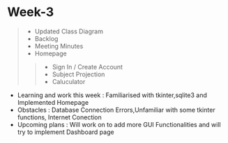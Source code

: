 # Week-3
> * Updated Class Diagram<br>
> * Backlog<br>
> * Meeting Minutes<br>
> * Homepage<br>
>> * Sign In / Create Account
>> * Subject Projection
>> * Caluculator

* Learning and work this week : Familiarised with tkinter,sqlite3 and Implemented Homepage
* Obstacles : Database Connection Errors,Unfamiliar with some tkinter functions, Internet Conection
* Upcoming plans : Will work on to add more GUI Functionalities and will try to implement Dashboard page
